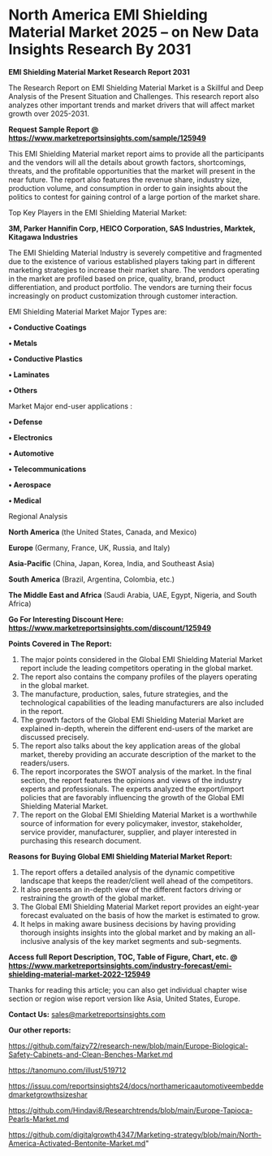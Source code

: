 # North America EMI Shielding Material Market 2025 – on New Data Insights Research By 2031

<strong>EMI Shielding Material Market Research Report 2031</strong>

The Research Report on EMI Shielding Material Market is a Skillful and Deep Analysis of the Present Situation and Challenges. This research report also analyzes other important trends and market drivers that will affect market growth over 2025-2031.

<strong>Request Sample Report @ <a href=https://www.marketreportsinsights.com/sample/125949>https://www.marketreportsinsights.com/sample/125949</a></strong>

This EMI Shielding Material market report aims to provide all the participants and the vendors will all the details about growth factors, shortcomings, threats, and the profitable opportunities that the market will present in the near future. The report also features the revenue share, industry size, production volume, and consumption in order to gain insights about the politics to contest for gaining control of a large portion of the market share.

Top Key Players in the EMI Shielding Material Market:

<strong>3M, Parker Hannifin Corp, HEICO Corporation, SAS Industries, Marktek, Kitagawa Industries</strong>

The EMI Shielding Material Industry is severely competitive and fragmented due to the existence of various established players taking part in different marketing strategies to increase their market share. The vendors operating in the market are profiled based on price, quality, brand, product differentiation, and product portfolio. The vendors are turning their focus increasingly on product customization through customer interaction.

EMI Shielding Material Market Major Types are:

<strong>• Conductive Coatings

• Metals

• Conductive Plastics

• Laminates

• Others</strong>

Market Major end-user applications :

<strong>• Defense

• Electronics

• Automotive

• Telecommunications

• Aerospace

• Medical</strong>

Regional Analysis

</u><strong><b>North America</b></strong> (the United States, Canada, and Mexico)

<strong><b>Europe </b></strong>(Germany, France, UK, Russia, and Italy)

<strong><b>Asia-Pacific</b></strong> (China, Japan, Korea, India, and Southeast Asia)

<strong><b>South America</b></strong> (Brazil, Argentina, Colombia, etc.)

<strong><b>The Middle East and Africa</b></strong> (Saudi Arabia, UAE, Egypt, Nigeria, and South Africa)

<strong>Go For Interesting Discount Here: <a href=https://www.marketreportsinsights.com/discount/125949>https://www.marketreportsinsights.com/discount/125949</a></strong>

<strong>Points Covered in The Report:</strong>
<ol>
  <li>The major points considered in the Global EMI Shielding Material Market report include the leading competitors operating in the global market.</li>
  <li>The report also contains the company profiles of the players operating in the global market.</li>
  <li>The manufacture, production, sales, future strategies, and the technological capabilities of the leading manufacturers are also included in the report.</li>
  <li>The growth factors of the Global EMI Shielding Material Market are explained in-depth, wherein the different end-users of the market are discussed precisely.</li>
  <li>The report also talks about the key application areas of the global market, thereby providing an accurate description of the market to the readers/users.</li>
  <li>The report incorporates the SWOT analysis of the market. In the final section, the report features the opinions and views of the industry experts and professionals. The experts analyzed the export/import policies that are favorably influencing the growth of the Global EMI Shielding Material Market.</li>
  <li>The report on the Global EMI Shielding Material Market is a worthwhile source of information for every policymaker, investor, stakeholder, service provider, manufacturer, supplier, and player interested in purchasing this research document.</li>
</ol>
<strong>Reasons for Buying Global EMI Shielding Material Market Report:</strong>

<ol>
  <li>The report offers a detailed analysis of the dynamic competitive landscape that keeps the reader/client well ahead of the competitors.</li>
  <li>It also presents an in-depth view of the different factors driving or restraining the growth of the global market.</li>
  <li>The Global EMI Shielding Material Market report provides an eight-year forecast evaluated on the basis of how the market is estimated to grow.</li>
  <li>It helps in making aware business decisions by having providing thorough insights insights into the global market and by making an all-inclusive analysis of the key market segments and sub-segments.</li>
</ol>
<strong>Access full Report Description, TOC, Table of Figure, Chart, etc. @ <a href=https://www.marketreportsinsights.com/industry-forecast/emi-shielding-material-market-2022-125949>https://www.marketreportsinsights.com/industry-forecast/emi-shielding-material-market-2022-125949</a></strong>


Thanks for reading this article; you can also get individual chapter wise section or region wise report version like Asia, United States, Europe.

<strong>Contact Us:</strong>
sales@marketreportsinsights.com

<strong>Our other reports:</strong>

<a href=https://github.com/faizy72/research-new/blob/main/Europe-Biological-Safety-Cabinets-and-Clean-Benches-Market.md>https://github.com/faizy72/research-new/blob/main/Europe-Biological-Safety-Cabinets-and-Clean-Benches-Market.md</a>

<a href=https://tanomuno.com/illust/519712>https://tanomuno.com/illust/519712</a>

<a href=https://issuu.com/reportsinsights24/docs/northamericaautomotiveembeddedmarketgrowthsizeshar>https://issuu.com/reportsinsights24/docs/northamericaautomotiveembeddedmarketgrowthsizeshar</a>

<a href=https://github.com/Hindavi8/Researchtrends/blob/main/Europe-Tapioca-Pearls-Market.md>https://github.com/Hindavi8/Researchtrends/blob/main/Europe-Tapioca-Pearls-Market.md</a>

<a href=https://github.com/digitalgrowth4347/Marketing-strategy/blob/main/North-America-Activated-Bentonite-Market.md>https://github.com/digitalgrowth4347/Marketing-strategy/blob/main/North-America-Activated-Bentonite-Market.md</a>"
